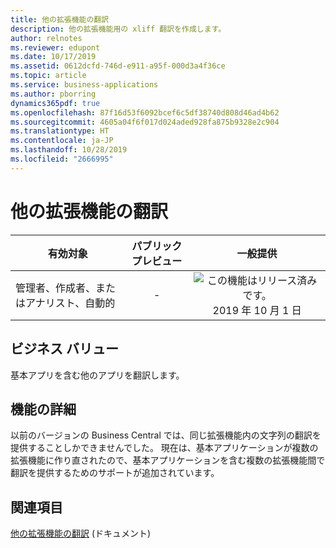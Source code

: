 ```yaml
---
title: 他の拡張機能の翻訳
description: 他の拡張機能用の xliff 翻訳を作成します。
author: relnotes
ms.reviewer: edupont
ms.date: 10/17/2019
ms.assetid: 0612dcfd-746d-e911-a95f-000d3a4f36ce
ms.topic: article
ms.service: business-applications
ms.author: pborring
dynamics365pdf: true
ms.openlocfilehash: 87f16d53f6092bcef6c5df38740d808d46ad4b62
ms.sourcegitcommit: 4605a04f6f017d024aded928fa875b9328e2c904
ms.translationtype: HT
ms.contentlocale: ja-JP
ms.lasthandoff: 10/28/2019
ms.locfileid: "2666995"
---
```

# <a name="translating-other-extensions"></a>他の拡張機能の翻訳


| 有効対象    |  パブリック プレビュー | 一般提供 | 
| ---------- | :----------: |:----------: |
|管理者、作成者、またはアナリスト、自動的|-| ![この機能はリリース済みです。](/dynamics365-release-plan/media/green-checkmark.png "この機能はリリース済みです。") 2019 年 10 月 1 日|


## <a name="business-value"></a>ビジネス バリュー
<!-- bv start -->
基本アプリを含む他のアプリを翻訳します。
<!-- bv end -->



## <a name="feature-details"></a>機能の詳細
<!--feature detail start -->
以前のバージョンの Business Central では、同じ拡張機能内の文字列の翻訳を提供することしかできませんでした。 現在は、基本アプリケーションが複数の拡張機能に作り直されたので、基本アプリケーションを含む複数の拡張機能間で翻訳を提供するためのサポートが追加されています。
<!--feature detail end -->










## <a name="see-also"></a>関連項目

[他の拡張機能の翻訳](https://docs.microsoft.com/dynamics365/business-central/dev-itpro/developer/devenv-work-with-translation-files#translating-other-extensions) (ドキュメント)
